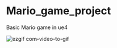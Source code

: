 # Mario_game_project
Basic Mario game in ue4

![ezgif com-video-to-gif](https://user-images.githubusercontent.com/60899740/104967488-88fb6080-59f4-11eb-8bd2-00833acdf1a0.gif)


